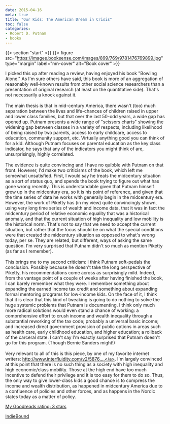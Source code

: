 ```yaml
---
date: 2015-04-16
meta: true
title: "Our Kids: The American Dream in Crisis"
toc: false
categories:
- Robert D. Putnam
- books
---
```


{{< section "start" >}}
{{< figure src="https://images.booksense.com/images/899/769/9781476769899.jpg" type="margin" label="mn-cover" alt="Book cover" >}}

I picked this up after reading a review, having enjoyed his book "Bowling Alone." As I'm sure others have said, this book is more of an aggregation of reasonably well-known results from other social science researchers than a presentation of original research (at least on the quantitative side). That's not necessarily a knock against it.<br /><br />The main thesis is that in mid-century America, there wasn't (too) much separation between the lives and life-chances of children raised in upper and lower class families, but that over the last 50-odd years, a wide gap has opened up. Putnam presents a wide range of "scissors charts" showing the widening gap between classes in a variety of respects, including likelihood of being raised by two parents, access to early childcare, access to education, community support, etc. Virtually anything good you can think of for a kid. Although Putnam focuses on parental education as the key class indicator, he says that any of the indicators you might think of are, unsurprisingly, highly correlated.<br /><br />The evidence is quite convincing and I have no quibble with Putnam on that front. However, I'd make two criticisms of the book, which left me somewhat unsatisfied. First, I would say he treats the midcentury situation as a sort of status quo, and spends the book trying to figure out what has gone wrong recently. This is understandable given that Putnam himself grew up in the midcentury era, so it is his point of reference, and given that the time series of data he works with generally begin in the midcentury era. However, the work of Piketty has (in my view) quite convincingly shown, using very long time series of wealth and income data, that it was in fact the midcentury period of relative economic equality that was a historical anomaly, and that the current situation of high inequality and low mobility is the historical norm. That's not to say that we need to accept the current situation, but rather that the focus should be on what the special conditions were that created the midcentury situation as opposed to what's wrong today, per se. They are related, but different, ways of asking the same question. I'm very surprised that Putnam didn't so much as mention Piketty (as far as I remember).<br /><br />This brings me to my second criticism: I think Putnam soft-pedals the conclusion. Possibly because he doesn't take the long perspective of Piketty, his recommendations come across as surprisingly mild. Indeed, from the vantage point of a couple of weeks after having finished the book, I can barely remember what they were. I remember something about expanding the earned income tax credit and something about expanding formal mentoring programs for low-income kids. On the face of it, I think that it is clear that this kind of tweaking is going to do nothing to solve the huge systemic problems that Putnam is documenting. I think only much more radical solutions would even stand a chance of working: a comprehensive effort to crush income and wealth inequality through a substantial reworking of the tax code; probably a universal basic income; and increased direct government provision of public options in areas such as health care, early childhood education, and higher education; a rollback of the carceral state. I can't say I'm exactly surprised that Putnam doesn't go for this program. (Though Bernie Sanders might!)<br /><br />Very relevant to all of this is this piece, by one of my favorite internet writers: <a target="_blank" href="http://www.interfluidity.com/v2/5876.html" rel="nofollow noopener">http://www.interfluidity.com/v2/5876....</a>. I'm largely convinced at this point that there is no such thing as a society with high inequality and high economic/class mobility. Those at the high end have too much incentive to defend their privilege and it is too easy for them to do so. Thus, the only way to give lower-class kids a good chance is to compress the income and wealth distribution, as happened in midcentury America due to a confluence of policies and other forces, and as happens in the Nordic states today as a matter of policy.

[My Goodreads rating: 3 stars](https://www.goodreads.com/review/show/1241554870)  

[IndieBound](https://www.indiebound.org/book/9781476769899)
